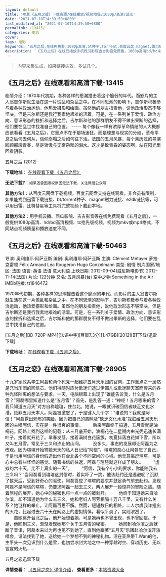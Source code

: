 ```yaml
---
layout: default
title: '电影《五月之后》下载资源/在线播放/视频地址/1080p/高清/蓝光'
date: "2021-07-10T14:39:50+0800"
last_modified_at: "2021-07-10T14:39:50+0800"
permalink: /13415/
categories: 电影
cover:
tags: 电影
keywords: '五月之后,在线免费看,1080p高清,bt种子,torrent,百度云盘,magnet,磁力链,迅雷下载资源'
description: '《五月之后》在线云播放手机西瓜影院吉吉影音免费看，1080p高清bd/hd未删减完整版和tc抢先枪版，mkv/mp4格式，附带bt/torrent种子、magnet/磁力链、百度云盘、网盘资源迅雷下载链接'
---
```


>内容采集生成，如果链接失效，多试几个。


## 《五月之后》在线观看和高清下载-13415

剧情介绍：1970年代初期，各种各样的思潮撞击着这个脆弱的年代。而影片的主人翁吉尔斯就生活在这一片慌乱和杂乱之中。在不同思潮的影响下，吉尔斯积极参与着各种政治运动，他热爱摄影和绘画。虽然他的朋友指责他，说他政治形态不够坚决，但是吉尔斯还是我行我素地艰难的活着。可是，在一系列关于爱情、政治方向、意识形态的挫折和选择之后，吉尔斯和他的那群朋友不得不做出果断的选择，他们要在乱世中找准自己的位置。 ----- 每个像我一样有浓厚革命情结的人大概都应该看看《五月之后》，它重点不在于那场迷狂，而是理想与现实的分歧，革命平息之后何去何从，信仰崩塌之后如何往下活。法国的五月风暴，每个亲历过的导演回顾那段青春，尽是骄傲与无奈杂糅的泪水。这才是致青春的姿态啊，站在阳光里回看阴影。


五月之后 (2012)

**下载地址**： [在线观看下载 《五月之后》](https://www.btbtdy.me/btdy/dy5797.html) 


**无法下载?**：`如果迅雷因版权原因无法下载，关注微信公众号 `

**其他方法1**：从百度云网盘下载视频，百度云网盘支持在线观看，非会员有限制，如果能找到迅雷下载链接、bt/torrent种子、magnet磁力链接、e2dk链接等，可以用迅雷、比特彗星等工具将完整视频下载到本地。

**其他方法2**：用手机云播、西瓜影院、吉吉影音等在线免费观看《五月之后》，一般提供1080p高清、hd/bd高清视频、tc抢先版视频，视频为mkv或mp4格式，不同站点视频质量和播放速度不同。


## 《五月之后》在线观看和高清下载-50463

导演: 奥利维耶·阿萨亚斯 编剧: 奥利维耶·阿萨亚斯 主演: Clément Métayer 萝拉·克雷顿 Félix Armand Léa Rougeron Hugo Conzelmann 类型: 剧情 制片国家/地区: 法国 语言: 英语 法语 意大利语 上映日期: 2012-09-04(威尼斯电影节) 2012-11-14(法国) 片长: 122分钟 又名: 五月风暴(台) 空中之物 Something in the Air IMDb链接: tt1846472

1970年代初期，各种各样的思潮撞击着这个脆弱的年代。而影片的主人翁吉尔斯就生活在这一片慌乱和杂乱之中。在不同思潮的影响下，吉尔斯积极参与着各种政治运动，他热爱摄影和绘画。虽然他的朋友指责他，说他政治形态不够坚决，但是吉尔斯还是我行我素地艰难的活着。可是，在一系列关于爱情、政治方向、意识形态的挫折和选择之后，吉尔斯和他的那群朋友不得不做出果断的选择，他们要在乱世中找准自己的位置。


[五月之后][BD-720P-MP4][法语中字][豆瓣7.3分][1.47GB][2012][BT下载/迅雷下载]

**下载地址**： [在线观看下载 《五月之后》](https://www.btdx8.com/torrent/something_in_the_air_2012.html) 


## 《五月之恋》在线观看和高清下载-28905

十九岁家政系学生阿磊和两个死党一起维护五月天乐团的官网，工作重点之一居然是充当乐团的回信员。他们得随时应付歌迷们透过伊媚儿或歌迷聊天室而传来的各种光怪陆离的想法与要求。一天，电脑银幕上出现了“谁能告诉我，什么是五月雪？”阿磊哪里知道什么是“五月雪&rdquo;？首先，是乱答一通：“神经！五月哪来的雪？我只知道五月天&rdquo;对方自称瑄瑄，住台北。她说，一眼就识破回信者缺乏文化水准，绝非五月天本人。阿磊被激怒了，于是键入几个字：&ldquo;谁说的？我就是阿信！”阿磊露出邪邪的笑脸，因为把自己的愚昧及&ldquo;缺乏文化水准”栽赃给五月天乐团的主唱阿信，实在是一件很爽的事情。 　　后来阿磊终于搞通，五月雪就是油桐花。网路上找到这样的记载：从三月底开始，油桐花在二星期内由光秃迅速长满叶子，接着就开花了。早春发芽，接着满树白花簇簇，初夏抖落白花如下雪，所以又叫五月雪。常见于三义和汐止的山间。 　　没多久，事态的发展却让阿磊为之改观。因为瑄瑄开始寄她天天的私人日记给&rdquo;阿信”，瑄瑄的痴心让阿磊忘了自己，于是也用阿信的身份假造出他在台北各个不同空间的心境。他无意挑逗瑄瑄，可是心中总有些怪怪的感觉。随著书信的往返，阿磊与瑄瑄就这样成了朋友。 　　“虚拟的六十天，比不上真实的一天&rdquo;。 　　“阿信，我有个小小的要求，你能陪我去三义吗？&rdquo;当阿磊看到瑄瑄这封信时，着实吓了一跳，他该赴约还是逃避呢？沉默了数天后，受到好奇心的驱使，阿磊答应了瑄瑄的要求并鼓足勇气前去赴约。发现阿磊不是阿信的瑄瑄，仍要求阿磊一起去三义，两人展开一段惊异的冒险之旅。随着旅程的展开，她心中的秘密也将一点一点的被剥开。 　　他终于知道她来自哈尔滨，却不知道她为什么去三义，她和老妇人阿芳相隔十万八千里，又有什么关系？她谜样的举止，让阿磊百思不解。然而，短短数日的相处，二人尔虞我诈撞出的火花，比起过去六十天在网路上的虚拟情愫，看似平淡了，实则浓烈了。 　　自她离开台北之后，他开始想着她，可是她再也不曾出现，也不曾回信。于是，他回到三义，渐渐发现她那个关于五月雪的秘密。 　　她回到哈尔滨之后就断了音讯，阿磊本来以为再也见不到她了，直到他跟著&ldquo;五月天&rdquo;乐团赴哈尔滨开演唱会，设法找到了她，送给她一个梦想不到的神秘礼物。活在亚热带T.Wan的他，生平头一次见识到什么是雪，也初尝冰封大地之中一种穿越时空、穿越历史、无以言宣的火热……


五月之恋迅雷下载

**详情查看**： [《五月之恋》详情介绍](/movie/28905/)， **查看更多**：[本站资源大全](/movie/t/all/)

